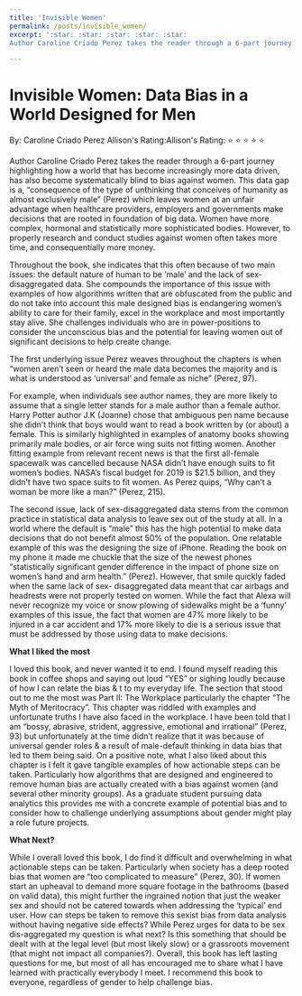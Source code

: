 ```yaml
---
title: 'Invisible Women'
permalink: /posts/invisible_women/
excerpt: ':star: :star: :star: :star: :star:
Author Caroline Criado Perez takes the reader through a 6-part journey highlighting how a world that has become increasingly more data driven, has also become systematically blind to bias against women.'

---
```


Invisible Women: Data Bias in a World Designed for Men
======

By: Caroline Criado Perez
Allison's Rating:Allison's Rating: :star: :star: :star: :star: :star:


Author Caroline Criado Perez takes the reader through a 6-part journey highlighting how a world that has become increasingly more data driven, has also become systematically blind to bias against women. This data gap is a, “consequence of the type of unthinking that conceives of humanity as almost exclusively male” (Perez) which leaves women at an unfair advantage when healthcare providers, employers and governments make decisions that are rooted in foundation of big data. Women have more complex, hormonal and statistically more sophisticated bodies. However, to properly research and conduct studies against women often takes more time, and consequentially more money.


Throughout the book, she indicates that this often because of two main issues: the default nature of human to be ‘male’ and the lack of sex-disaggregated data. She compounds the importance of this issue with examples of how algorithms written that are obfuscated from the public and do not take into account this male designed bias is endangering women’s ability to care for their family, excel in the workplace and most importantly stay alive. She challenges individuals who are in power-positions to consider the unconscious bias and the potential for leaving women out of significant decisions to help create change.

The first underlying issue Perez weaves throughout the chapters is when “women aren’t seen or heard the male data becomes the majority and is what is understood as ‘universal’ and female as niche” (Perez, 97).

For example, when individuals see author names, they are more likely to assume that a single letter stands for a male author than a female author. Harry Potter author J.K (Joanne) chose that ambiguous pen name because she didn’t think that boys would want to read a book written by (or about) a female. This is similarly highlighted in examples of anatomy books showing primarily male bodies, or air force wing suits not fitting women. Another fitting example from relevant recent news is that the first all-female spacewalk was cancelled because NASA didn’t have enough suits to fit women’s bodies. NASA’s fiscal budget for 2019 is $21.5 billion, and they didn’t have two space suits to fit women. As Perez quips, “Why can’t a woman be more like a man?” (Perez, 215).

The second issue, lack of sex-disaggregated data stems from the common practice in statistical data analysis to leave sex out of the study at all. In a world where the default is “male” this has the high potential to make data decisions that do not benefit almost 50% of the population. One relatable example of this was the designing the size of iPhone. Reading the book on my phone it made me chuckle that the size of the newest phones “statistically significant gender difference in the impact of phone size on women’s hand and arm health.” (Perez). However, that smile quickly faded when the same lack of sex- disaggregated data meant that car airbags and headrests were not properly tested on women. While the fact that Alexa will never recognize my voice or snow plowing of sidewalks might be a ‘funny’ examples of this issue, the fact that women are 47% more likely to be injured in a car accident and 17% more likely to die is a serious issue that must be addressed by those using data to make decisions.

**What I liked the most**

I loved this book, and never wanted it to end. I found myself reading this book in coffee shops and saying out loud “YES” or sighing loudly because of how I can relate the bias & t to my everyday life. The section that stood out to me the most was Part II: The Workplace particularly the chapter “The Myth of Meritocracy”. This chapter was riddled with examples and unfortunate truths I have also faced in the workplace. I have been told that I am “bossy, abrasive, strident, aggressive, emotional and irrational” (Perez, 93) but unfortunately at the time didn’t realize that it was because of universal gender roles & a result of male-default thinking in data bias that led to them being said.   On a positive note, what I also liked about this chapter is I felt it gave tangible examples of how actionable steps can be taken. Particularly how algorithms that are designed and engineered to remove human bias are actually created with a bias against women (and several other minority groups). As a graduate student pursuing data analytics this provides me with a concrete example of potential bias and to consider how to challenge underlying assumptions about gender might play a role future projects.

**What Next?**

While I overall loved this book, I do find it difficult and overwhelming in what actionable steps can be taken. Particularly when society has a deep rooted bias that women are “too complicated to measure” (Perez, 30). If women start an upheaval to demand more square footage in the bathrooms (based on valid data), this might further the ingrained notion that just the weaker sex and should not be catered towards when addressing the ‘typical’ end user. How can steps be taken to remove this sexist bias from data analysis without having negative side effects? While Perez urges for data to be sex dis-aggregated my question is what next? Is this something that should be dealt with at the legal level (but most likely slow) or a grassroots movement (that might not impact all companies?). Overall, this book has left lasting questions for me, but most of all has encouraged me to share what I have learned with practically everybody I meet. I recommend this book to everyone, regardless of gender to help challenge bias.
